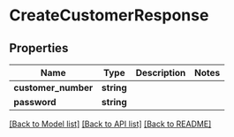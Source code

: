 # CreateCustomerResponse

## Properties
Name | Type | Description | Notes
------------ | ------------- | ------------- | -------------
**customer_number** | **string** |  | 
**password** | **string** |  | 

[[Back to Model list]](../README.md#documentation-for-models) [[Back to API list]](../README.md#documentation-for-api-endpoints) [[Back to README]](../README.md)


